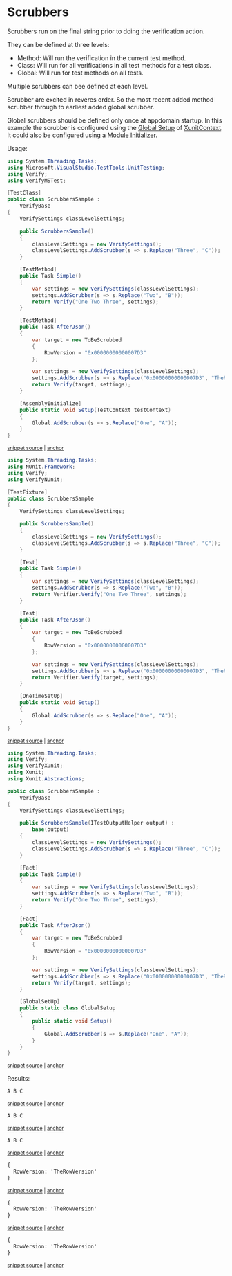 <!--
GENERATED FILE - DO NOT EDIT
This file was generated by [MarkdownSnippets](https://github.com/SimonCropp/MarkdownSnippets).
Source File: /docs/mdsource/scrubbers.source.md
To change this file edit the source file and then run MarkdownSnippets.
-->

# Scrubbers

Scrubbers run on the final string prior to doing the verification action.

They can be defined at three levels:

 * Method: Will run the verification in the current test method.
 * Class: Will run for all verifications in all test methods for a test class.
 * Global: Will run for test methods on all tests.

Multiple scrubbers can bee defined at each level.

Scrubber are excited in reveres order. So the most recent added method scrubber through to earliest added global scrubber.

Global scrubbers should be defined only once at appdomain startup. In this example the scrubber is configured using the [Global Setup](https://github.com/SimonCropp/XunitContext#global-setup) of [XunitContext](https://github.com/SimonCropp/XunitContext). It could also be configured using a [Module Initializer](https://github.com/Fody/ModuleInit).

Usage:

<!-- snippet: scrubberssample.cs -->
<a id='snippet-scrubberssample.cs'/></a>
```cs
using System.Threading.Tasks;
using Microsoft.VisualStudio.TestTools.UnitTesting;
using Verify;
using VerifyMSTest;

[TestClass]
public class ScrubbersSample :
    VerifyBase
{
    VerifySettings classLevelSettings;

    public ScrubbersSample()
    {
        classLevelSettings = new VerifySettings();
        classLevelSettings.AddScrubber(s => s.Replace("Three", "C"));
    }

    [TestMethod]
    public Task Simple()
    {
        var settings = new VerifySettings(classLevelSettings);
        settings.AddScrubber(s => s.Replace("Two", "B"));
        return Verify("One Two Three", settings);
    }

    [TestMethod]
    public Task AfterJson()
    {
        var target = new ToBeScrubbed
        {
            RowVersion = "0x00000000000007D3"
        };

        var settings = new VerifySettings(classLevelSettings);
        settings.AddScrubber(s => s.Replace("0x00000000000007D3", "TheRowVersion"));
        return Verify(target, settings);
    }

    [AssemblyInitialize]
    public static void Setup(TestContext testContext)
    {
        Global.AddScrubber(s => s.Replace("One", "A"));
    }
}
```
<sup><a href='/src/Verify.MSTest.Tests/Scrubbers/ScrubbersSample.cs#L1-L44' title='File snippet `scrubberssample.cs` was extracted from'>snippet source</a> | <a href='#snippet-scrubberssample.cs' title='Navigate to start of snippet `scrubberssample.cs`'>anchor</a></sup>
<a id='snippet-scrubberssample.cs-1'/></a>
```cs
using System.Threading.Tasks;
using NUnit.Framework;
using Verify;
using VerifyNUnit;

[TestFixture]
public class ScrubbersSample
{
    VerifySettings classLevelSettings;

    public ScrubbersSample()
    {
        classLevelSettings = new VerifySettings();
        classLevelSettings.AddScrubber(s => s.Replace("Three", "C"));
    }

    [Test]
    public Task Simple()
    {
        var settings = new VerifySettings(classLevelSettings);
        settings.AddScrubber(s => s.Replace("Two", "B"));
        return Verifier.Verify("One Two Three", settings);
    }

    [Test]
    public Task AfterJson()
    {
        var target = new ToBeScrubbed
        {
            RowVersion = "0x00000000000007D3"
        };

        var settings = new VerifySettings(classLevelSettings);
        settings.AddScrubber(s => s.Replace("0x00000000000007D3", "TheRowVersion"));
        return Verifier.Verify(target, settings);
    }

    [OneTimeSetUp]
    public static void Setup()
    {
        Global.AddScrubber(s => s.Replace("One", "A"));
    }
}
```
<sup><a href='/src/Verify.NUnit.Tests/Scrubbers/ScrubbersSample.cs#L1-L43' title='File snippet `scrubberssample.cs` was extracted from'>snippet source</a> | <a href='#snippet-scrubberssample.cs-1' title='Navigate to start of snippet `scrubberssample.cs`'>anchor</a></sup>
<a id='snippet-scrubberssample.cs-2'/></a>
```cs
using System.Threading.Tasks;
using Verify;
using VerifyXunit;
using Xunit;
using Xunit.Abstractions;

public class ScrubbersSample :
    VerifyBase
{
    VerifySettings classLevelSettings;

    public ScrubbersSample(ITestOutputHelper output) :
        base(output)
    {
        classLevelSettings = new VerifySettings();
        classLevelSettings.AddScrubber(s => s.Replace("Three", "C"));
    }

    [Fact]
    public Task Simple()
    {
        var settings = new VerifySettings(classLevelSettings);
        settings.AddScrubber(s => s.Replace("Two", "B"));
        return Verify("One Two Three", settings);
    }

    [Fact]
    public Task AfterJson()
    {
        var target = new ToBeScrubbed
        {
            RowVersion = "0x00000000000007D3"
        };

        var settings = new VerifySettings(classLevelSettings);
        settings.AddScrubber(s => s.Replace("0x00000000000007D3", "TheRowVersion"));
        return Verify(target, settings);
    }

    [GlobalSetUp]
    public static class GlobalSetup
    {
        public static void Setup()
        {
            Global.AddScrubber(s => s.Replace("One", "A"));
        }
    }
}
```
<sup><a href='/src/Verify.Xunit.Tests/Scrubbers/ScrubbersSample.cs#L1-L48' title='File snippet `scrubberssample.cs` was extracted from'>snippet source</a> | <a href='#snippet-scrubberssample.cs-2' title='Navigate to start of snippet `scrubberssample.cs`'>anchor</a></sup>
<!-- endsnippet -->

Results:

<!-- snippet: ScrubbersSample.Simple.verified.txt -->
<a id='snippet-ScrubbersSample.Simple.verified.txt'/></a>
```txt
A B C
```
<sup><a href='/src/Verify.MSTest.Tests/Scrubbers/ScrubbersSample.Simple.verified.txt#L1-L1' title='File snippet `ScrubbersSample.Simple.verified.txt` was extracted from'>snippet source</a> | <a href='#snippet-ScrubbersSample.Simple.verified.txt' title='Navigate to start of snippet `ScrubbersSample.Simple.verified.txt`'>anchor</a></sup>
<a id='snippet-ScrubbersSample.Simple.verified.txt-1'/></a>
```txt
A B C
```
<sup><a href='/src/Verify.NUnit.Tests/Scrubbers/ScrubbersSample.Simple.verified.txt#L1-L1' title='File snippet `ScrubbersSample.Simple.verified.txt` was extracted from'>snippet source</a> | <a href='#snippet-ScrubbersSample.Simple.verified.txt-1' title='Navigate to start of snippet `ScrubbersSample.Simple.verified.txt`'>anchor</a></sup>
<a id='snippet-ScrubbersSample.Simple.verified.txt-2'/></a>
```txt
A B C
```
<sup><a href='/src/Verify.Xunit.Tests/Scrubbers/ScrubbersSample.Simple.verified.txt#L1-L1' title='File snippet `ScrubbersSample.Simple.verified.txt` was extracted from'>snippet source</a> | <a href='#snippet-ScrubbersSample.Simple.verified.txt-2' title='Navigate to start of snippet `ScrubbersSample.Simple.verified.txt`'>anchor</a></sup>
<!-- endsnippet -->

<!-- snippet: ScrubbersSample.AfterJson.verified.txt -->
<a id='snippet-ScrubbersSample.AfterJson.verified.txt'/></a>
```txt
{
  RowVersion: 'TheRowVersion'
}
```
<sup><a href='/src/Verify.MSTest.Tests/Scrubbers/ScrubbersSample.AfterJson.verified.txt#L1-L3' title='File snippet `ScrubbersSample.AfterJson.verified.txt` was extracted from'>snippet source</a> | <a href='#snippet-ScrubbersSample.AfterJson.verified.txt' title='Navigate to start of snippet `ScrubbersSample.AfterJson.verified.txt`'>anchor</a></sup>
<a id='snippet-ScrubbersSample.AfterJson.verified.txt-1'/></a>
```txt
{
  RowVersion: 'TheRowVersion'
}
```
<sup><a href='/src/Verify.NUnit.Tests/Scrubbers/ScrubbersSample.AfterJson.verified.txt#L1-L3' title='File snippet `ScrubbersSample.AfterJson.verified.txt` was extracted from'>snippet source</a> | <a href='#snippet-ScrubbersSample.AfterJson.verified.txt-1' title='Navigate to start of snippet `ScrubbersSample.AfterJson.verified.txt`'>anchor</a></sup>
<a id='snippet-ScrubbersSample.AfterJson.verified.txt-2'/></a>
```txt
{
  RowVersion: 'TheRowVersion'
}
```
<sup><a href='/src/Verify.Xunit.Tests/Scrubbers/ScrubbersSample.AfterJson.verified.txt#L1-L3' title='File snippet `ScrubbersSample.AfterJson.verified.txt` was extracted from'>snippet source</a> | <a href='#snippet-ScrubbersSample.AfterJson.verified.txt-2' title='Navigate to start of snippet `ScrubbersSample.AfterJson.verified.txt`'>anchor</a></sup>
<!-- endsnippet -->


